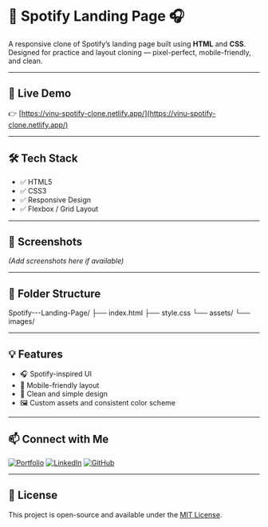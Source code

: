 # 🎵 Spotify Landing Page 🎧

A responsive clone of Spotify’s landing page built using **HTML** and **CSS**.  
Designed for practice and layout cloning — pixel-perfect, mobile-friendly, and clean.

---

## 🚀 Live Demo  
👉 [https://vinu-spotify-clone.netlify.app/](https://vinu-spotify-clone.netlify.app/)

---

## 🛠 Tech Stack

- ✅ HTML5  
- ✅ CSS3  
- ✅ Responsive Design  
- ✅ Flexbox / Grid Layout

---

## 📸 Screenshots

*(Add screenshots here if available)*

---

## 📁 Folder Structure

Spotify---Landing-Page/
├── index.html
├── style.css
└── assets/
└── images/


---

## 💡 Features

- 🎧 Spotify-inspired UI  
- 📱 Mobile-friendly layout  
- 🎨 Clean and simple design  
- 🖼 Custom assets and consistent color scheme

---

## 📫 Connect with Me

[![Portfolio](https://img.shields.io/badge/Portfolio-Webflow-blue?style=for-the-badge)](https://vinayak-portfolio-75fa05.webflow.io/)
[![LinkedIn](https://img.shields.io/badge/LinkedIn-Connect-blue?style=for-the-badge&logo=linkedin)](https://www.linkedin.com/in/vinayak-bhoj31)
[![GitHub](https://img.shields.io/badge/GitHub-Follow-black?style=for-the-badge&logo=github)](https://github.com/vinayakbhoj)

---

## 📜 License

This project is open-source and available under the [MIT License](LICENSE).
